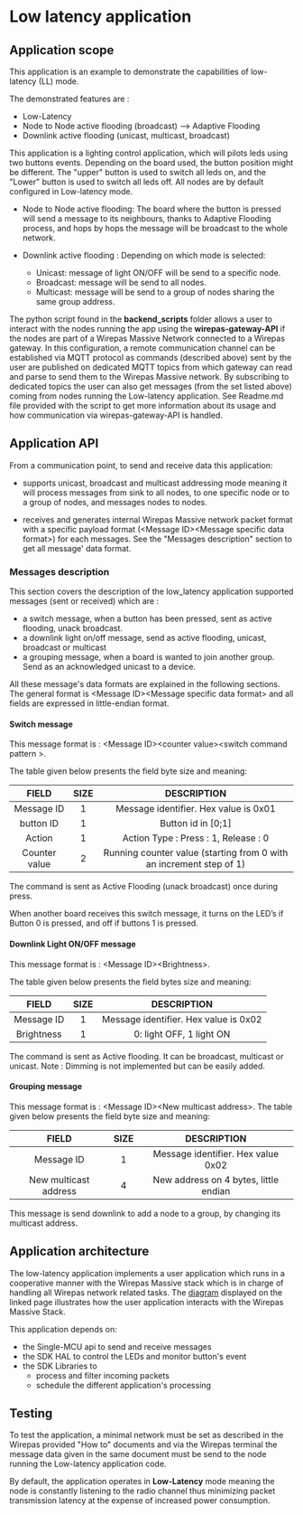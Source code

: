 # Low latency application

## Application scope

This application is an example to demonstrate the capabilities of low-latency (LL) mode. 

The demonstrated features are :
- Low-Latency
- Node to Node active flooding (broadcast) --> Adaptive Flooding
- Downlink active flooding (unicast, multicast, broadcast)

This application is a lighting control application, which will pilots leds using two buttons events. 
Depending on the board used, the button position might be different. 
The "upper" button is used to switch all leds on, and the "Lower" button is used to switch all leds off. 
All nodes are by default configured in Low-latency mode. 

- Node to Node active flooding:
The board where the button is pressed will send a message to its neighbours, thanks to Adaptive Flooding process, and hops by hops the message will be broadcast to the whole network.

- Downlink active flooding : 
Depending on which mode is selected: <br> 
    * Unicast: message of light ON/OFF will be send to a specific node.
    * Broadcast: message will be send to all nodes.
    * Multicast: message will be send to a group of nodes sharing the same group address.


The python script found in the **backend_scripts** folder allows a user to interact
with the nodes running the app using the **wirepas-gateway-API** if the nodes are part of a
Wirepas Massive Network connected to a Wirepas gateway. In this configuration, a remote communication
channel can be established via MQTT protocol as commands (described above) sent by the user are published
on dedicated MQTT topics from which gateway can read and parse to send them to the Wirepas Massive network. By
subscribing to dedicated topics the user can also get messages (from the set listed above) coming from nodes
running the Low-latency application. See Readme.md file provided with the script to get more information about its usage and how communication via wirepas-gateway-API is handled.

## Application API

From a communication point, to send and receive data this application:
- supports unicast, broadcast and multicast addressing mode
    meaning it will process messages from sink to all nodes, to one specific node or to a group of nodes, and messages nodes to nodes. 

- receives and generates internal Wirepas Massive network packet format with a specific
    payload format (\<Message ID\>\<Message specific data format\>) for each
    messages. See the "Messages description" section to get all message' data format.

### Messages description
This section covers the description of the low_latency application supported
messages (sent or received) which are :
- a switch message, when a button has been pressed, sent as active flooding, unack broadcast.
- a downlink light on/off message, send as active flooding, unicast, broadcast or multicast
- a grouping message, when a board is wanted to join another group. Send as an acknowledged unicast to a device. 

All these message's data formats are explained in the following sections.
The general format is \<Message ID\>\<Message specific data format\> and all
fields are expressed in little-endian format.

#### Switch message
This message format is :
\<Message ID\>\<counter value\>\<switch command pattern \>.

The table given below presents the field byte size and meaning:

| FIELD         | SIZE |                         DESCRIPTION                                 |
|     :---:     |:---: |                            :---:                                    |
| Message ID    | 1    | Message identifier. Hex value is 0x01                               |
| button ID     | 1    | Button id in [0;1]                                                  | 
| Action        | 1    | Action Type : Press : 1, Release : 0                                |
| Counter value | 2    | Running counter value (starting from 0 with an increment step of 1) |

The command is sent as Active Flooding (unack broadcast) once during press.

When another board receives this switch message, it turns on the LED’s if Button 0 is pressed, and off if buttons 1 is pressed. 


#### Downlink Light ON/OFF message
This message format is :
\<Message ID\>\<Brightness\>.

The table given below presents the field bytes size and meaning:

|       FIELD       | SIZE |                            DESCRIPTION                                 |
|       :---:       |:---: |                              :---:                                     |
| Message ID        | 1    | Message identifier. Hex value is 0x02                                  |
| Brightness        | 1    | 0: light OFF, 1 light ON                                               |

The command is sent as Active flooding. It can be broadcast, multicast or unicast.
Note : Dimming is not implemented but can be easily added.

#### Grouping message
This message format is :
\<Message ID\>\<New multicast address\>.
The table given below presents the field byte size and meaning:

|     FIELD                | SIZE |                  DESCRIPTION                      |
|     :---:                |:---: |                     :---:                         |
| Message ID               | 1    | Message identifier. Hex value 0x02                |
| New multicast address    | 4    | New address on 4 bytes, little endian             |


This message is send downlink to add a node to a group, by changing its multicast address.

## Application architecture

The low-latency application implements a user application which runs in a cooperative
manner with the Wirepas Massive stack which is in charge of handling all Wirepas network
related tasks. The [diagram](https://wirepas.github.io/wm-sdk/) displayed on the
linked page illustrates how the user application interacts with the Wirepas Massive Stack.

This application depends on:
* the Single-MCU api to send and receive messages
* the SDK HAL to control the LEDs and monitor button's event
* the SDK Libraries to
    * process and filter incoming packets
    * schedule the different application's processing

## Testing

To test the application, a minimal network must be set as described in the
Wirepas provided "How to" documents and via the Wirepas terminal the message
data given in the same document must be send to the node running the Low-latency application code.


By default, the application operates in **Low-Latency** mode meaning
the node is constantly listening to the radio channel thus minimizing packet transmission latency
at the expense of increased power consumption.

